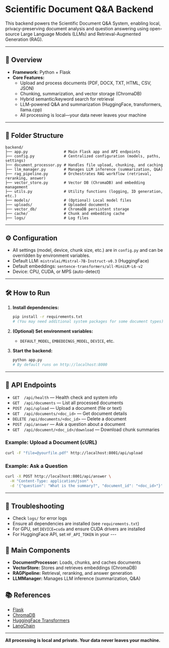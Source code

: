 # Scientific Document Q&A Backend

This backend powers the Scientific Document Q&A System, enabling local, privacy-preserving document analysis and question answering using open-source Large Language Models (LLMs) and Retrieval-Augmented Generation (RAG).

---

## 🚀 Overview
- **Framework:** Python + Flask
- **Core Features:**
  - Upload and process documents (PDF, DOCX, TXT, HTML, CSV, JSON)
  - Chunking, summarization, and vector storage (ChromaDB)
  - Hybrid semantic/keyword search for retrieval
  - LLM-powered Q&A and summarization (HuggingFace, transformers, llama.cpp)
  - All processing is local—your data never leaves your machine

---

## 📁 Folder Structure

```
backend/
├── app.py                # Main Flask app and API endpoints
├── config.py             # Centralized configuration (models, paths, settings)
├── document_processor.py # Handles file upload, chunking, and caching
├── llm_manager.py        # Manages LLM inference (summarization, Q&A)
├── rag_pipeline.py       # Orchestrates RAG workflow (retrieval, reranking, answer)
├── vector_store.py       # Vector DB (ChromaDB) and embedding management
├── utils.py              # Utility functions (logging, ID generation, etc.)
├── models/               # (Optional) Local model files
├── uploads/              # Uploaded documents
├── vector_db/            # ChromaDB persistent storage
├── cache/                # Chunk and embedding cache
├── logs/                 # Log files
```

---

## ⚙️ Configuration
- All settings (model, device, chunk size, etc.) are in `config.py` and can be overridden by environment variables.
- Default LLM: `mistralai/Mistral-7B-Instruct-v0.3` (HuggingFace)
- Default embeddings: `sentence-transformers/all-MiniLM-L6-v2`
- Device: CPU, CUDA, or MPS (auto-detect)

---

## 🛠️ How to Run

1. **Install dependencies:**
   ```bash
   pip install -r requirements.txt
   # (You may need additional system packages for some document types)
   ```

2. **(Optional) Set environment variables:**
   - `DEFAULT_MODEL`, `EMBEDDINGS_MODEL`, `DEVICE`, etc.

3. **Start the backend:**
   ```bash
   python app.py
   # By default runs on http://localhost:8000
   ```

---

## 🔗 API Endpoints

- `GET  /api/health` — Health check and system info
- `GET  /api/documents` — List all processed documents
- `POST /api/upload` — Upload a document (file or text)
- `GET  /api/documents/<doc_id>` — Get document details
- `DELETE /api/documents/<doc_id>` — Delete a document
- `POST /api/answer` — Ask a question about a document
- `GET  /api/document/<doc_id>/download` — Download chunk summaries

### Example: Upload a Document (cURL)
```bash
curl -F "file=@yourfile.pdf" http://localhost:8001/api/upload
```

### Example: Ask a Question
```bash
curl -X POST http://localhost:8001/api/answer \
  -H "Content-Type: application/json" \
  -d '{"question": "What is the summary?", "document_id": "<doc_id>"}'
```


---

## 🐞 Troubleshooting
- Check `logs/` for error logs
- Ensure all dependencies are installed (see `requirements.txt`)
- For GPU, set `DEVICE=cuda` and ensure CUDA drivers are installed
- For HuggingFace API, set `HF_API_TOKEN` in your ---

## 🧩 Main Components
- **DocumentProcessor:** Loads, chunks, and caches documents
- **VectorStore:** Stores and retrieves embeddings (ChromaDB)
- **RAGPipeline:** Retrieval, reranking, and answer generation
- **LLMManager:** Manages LLM inference (summarization, Q&A)

## 📚 References
- [Flask](https://flask.palletsprojects.com/)
- [ChromaDB](https://www.trychroma.com/)
- [HuggingFace Transformers](https://huggingface.co/docs/transformers/index)
- [LangChain](https://python.langchain.com/)

---

**All processing is local and private. Your data never leaves your machine.** 